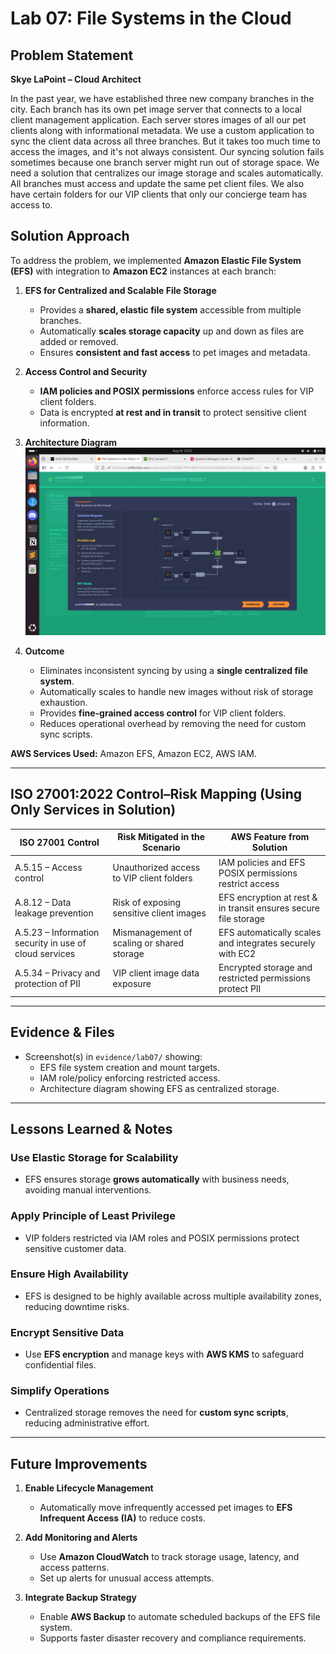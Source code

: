 # Lab 07: File Systems in the Cloud 
## Problem Statement  

**Skye LaPoint – Cloud Architect**  

In the past year, we have established three new company branches in the city. Each branch has its own pet image server that connects to a local client management application. Each server stores images of all our pet clients along with informational metadata. We use a custom application to sync the client data across all three branches. But it takes too much time to access the images, and it's not always consistent. Our syncing solution fails sometimes because one branch server might run out of storage space. We need a solution that centralizes our image storage and scales automatically. All branches must access and update the same pet client files. We also have certain folders for our VIP clients that only our concierge team has access to.  

## Solution Approach  

To address the problem, we implemented **Amazon Elastic File System (EFS)** with integration to **Amazon EC2** instances at each branch:  

1. **EFS for Centralized and Scalable File Storage**  
   - Provides a **shared, elastic file system** accessible from multiple branches.  
   - Automatically **scales storage capacity** up and down as files are added or removed.  
   - Ensures **consistent and fast access** to pet images and metadata.  

2. **Access Control and Security**  
   - **IAM policies and POSIX permissions** enforce access rules for VIP client folders.  
   - Data is encrypted **at rest and in transit** to protect sensitive client information.  

3. **Architecture Diagram**  
   ![Architecture Diagram](../evidence/lab07/architecture-diagram.png)  

4. **Outcome**  
   - Eliminates inconsistent syncing by using a **single centralized file system**.  
   - Automatically scales to handle new images without risk of storage exhaustion.  
   - Provides **fine-grained access control** for VIP client folders.  
   - Reduces operational overhead by removing the need for custom sync scripts.  

**AWS Services Used:** Amazon EFS, Amazon EC2, AWS IAM.  

---

## ISO 27001:2022 Control–Risk Mapping (Using Only Services in Solution)  

| ISO 27001 Control | Risk Mitigated in the Scenario | AWS Feature from Solution |  
|-------------------|--------------------------------|---------------------------|  
| A.5.15 – Access control | Unauthorized access to VIP client folders | IAM policies and EFS POSIX permissions restrict access |  
| A.8.12 – Data leakage prevention | Risk of exposing sensitive client images | EFS encryption at rest & in transit ensures secure file storage |  
| A.5.23 – Information security in use of cloud services | Mismanagement of scaling or shared storage | EFS automatically scales and integrates securely with EC2 |  
| A.5.34 – Privacy and protection of PII | VIP client image data exposure | Encrypted storage and restricted permissions protect PII |  

---

## Evidence & Files  

- Screenshot(s) in `evidence/lab07/` showing:  
  - EFS file system creation and mount targets.  
  - IAM role/policy enforcing restricted access.  
  - Architecture diagram showing EFS as centralized storage.  

---

## Lessons Learned & Notes  

### Use Elastic Storage for Scalability  
- EFS ensures storage **grows automatically** with business needs, avoiding manual interventions.  

### Apply Principle of Least Privilege  
- VIP folders restricted via IAM roles and POSIX permissions protect sensitive customer data.  

### Ensure High Availability  
- EFS is designed to be highly available across multiple availability zones, reducing downtime risks.  

### Encrypt Sensitive Data  
- Use **EFS encryption** and manage keys with **AWS KMS** to safeguard confidential files.  

### Simplify Operations  
- Centralized storage removes the need for **custom sync scripts**, reducing administrative effort.  

---

## Future Improvements  

1. **Enable Lifecycle Management**  
   - Automatically move infrequently accessed pet images to **EFS Infrequent Access (IA)** to reduce costs.  

2. **Add Monitoring and Alerts**  
   - Use **Amazon CloudWatch** to track storage usage, latency, and access patterns.  
   - Set up alerts for unusual access attempts.  

3. **Integrate Backup Strategy**  
   - Enable **AWS Backup** to automate scheduled backups of the EFS file system.  
   - Supports faster disaster recovery and compliance requirements.  
